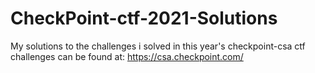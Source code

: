 # CheckPoint-ctf-2021-Solutions
 My solutions to the challenges i solved in this year's checkpoint-csa ctf
 challenges can be found at: https://csa.checkpoint.com/
